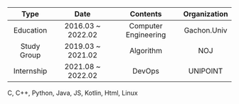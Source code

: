 
<!--
**ParkGuneHo/ParkGuneHo** is a ✨ _special_ ✨ repository because its `README.md` (this file) appears on your GitHub profile.

Here are some ideas to get you started:

- 🔭 I’m currently working on ...
- 🌱 I’m currently learning ...
- 👯 I’m looking to collaborate on ...
- 🤔 I’m looking for help with ...
- 💬 Ask me about ...
- 📫 How to reach me: ...
- 😄 Pronouns: ...
- ⚡ Fun fact: ...
-->

|     Type    |        Date       |       Contents       | Organization |
|:-----------:|:-----------------:|:--------------------:|:------------:|
|  Education  | 2016.03 ~ 2022.02 | Computer Engineering |  Gachon.Univ |
| Study Group | 2019.03 ~ 2021.02 |       Algorithm      |      NOJ     |
|  Internship | 2021.08 ~ 2022.02 |        DevOps        |   UNIPOINT   |

C, C++, Python, Java, JS, Kotlin, Html, Linux
